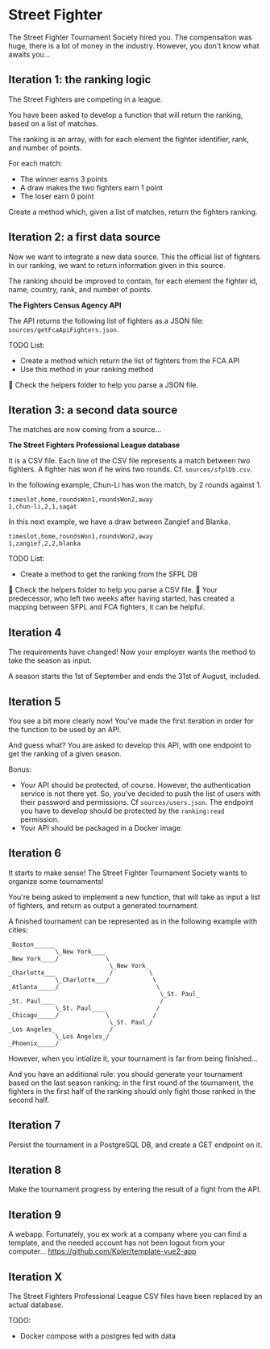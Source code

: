 # Street Fighter

The Street Fighter Tournament Society hired you. The compensation was huge, there is a lot of money in the industry. However, you don't know what awaits you...

## Iteration 1: the ranking logic

The Street Fighters are competing in a league.

You have been asked to develop a function that will return the ranking, based on a list of matches.

The ranking is an array, with for each element the fighter identifier, rank, and number of points.

For each match:
- The winner earns 3 points
- A draw makes the two fighters earn 1 point
- The loser earn 0 point

Create a method which, given a list of matches, return the fighters ranking.

## Iteration 2: a first data source

Now we want to integrate a new data source. This the official list of fighters. In our ranking, we want to return information given in this source.

The ranking should be improved to contain, for each element the fighter id, name, country, rank, and number of points.

**The Fighters Census Agency API**

The API returns the following list of fighters as a JSON file: `sources/getFcaApiFighters.json`.

TODO List:
- Create a method which return the list of fighters from the FCA API
- Use this method in your ranking method

:key: Check the helpers folder to help you parse a JSON file.

## Iteration 3: a second data source

The matches are now coming from a source...

**The Street Fighters Professional League database**

It is a CSV file. Each line of the CSV file represents a match between two fighters. A fighter has won if he wins two rounds. Cf. `sources/sfplDb.csv`.

In the following example, Chun-Li has won the match, by 2 rounds against 1.
```
timeslot,home,roundsWon1,roundsWon2,away
1,chun-li,2,1,sagat
```

In this next example, we have a draw between Zangief and Blanka.
```
timeslot,home,roundsWon1,roundsWon2,away
1,zangief,2,2,blanka
```

TODO List:
- Create a method to get the ranking from the SFPL DB

:key: Check the helpers folder to help you parse a CSV file.
:key: Your predecessor, who left two weeks after having started, has created a mapping between SFPL and FCA fighters, it can be helpful.

## Iteration 4

The requirements have changed! Now your employer wants the method to take the season as input.

A season starts the 1st of September and ends the 31st of August, included.

## Iteration 5

You see a bit more clearly now! You've made the first iteration in order for the function to be used by an API.

And guess what? You are asked to develop this API, with one endpoint to get the ranking of a given season.

Bonus:
- Your API should be protected, of course. However, the authentication service is not there yet. So, you've decided to push the list of users with their password and permissions. Cf `sources/users.json`. The endpoint you have to develop should be protected by the `ranking:read` permission.
- Your API should be packaged in a Docker image.

## Iteration 6

It starts to make sense! The Street Fighter Tournament Society wants to organize some tournaments!

You're being asked to implement a new function, that will take as input a list of fighters, and return as output a generated tournament.

A finished tournament can be represented as in the following example with cities:
```
_Boston______
             \_New York____
_New York____/             \
                            \_New York_
_Charlotte___               /          \
             \_Charlotte___/            \
_Atlanta_____/                           \
                                          \_St. Paul_
_St. Paul____                             /
             \_St. Paul____              /
_Chicago_____/             \            /
                            \_St. Paul_/
_Los Angeles_               /
             \_Los Angeles_/
_Phoenix_____/
```
However, when you intialize it, your tournament is far from being finished...

And you have an additional rule: you should generate your tournament based on the last season ranking: in the first round of the tournament, the fighters in the first half of the ranking should only fight those ranked in the second half.

## Iteration 7

Persist the tournament in a PostgreSQL DB, and create a GET endpoint on it.

## Iteration 8

Make the tournament progress by entering the result of a fight from the API.

## Iteration 9

A webapp. Fortunately, you ex work at a company where you can find a template, and the needed account has not been logout from your computer... https://github.com/Kpler/template-vue2-app

## Iteration X

The Street Fighters Professional League CSV files have been replaced by an actual database.

TODO:
- Docker compose with a postgres fed with data
